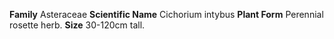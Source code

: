  **Family** Asteraceae **Scientific Name** Cichorium intybus **Plant Form** Perennial rosette herb. **Size** 30-120cm tall.